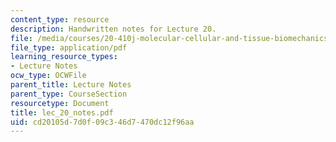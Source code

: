 ```yaml
---
content_type: resource
description: Handwritten notes for Lecture 20.
file: /media/courses/20-410j-molecular-cellular-and-tissue-biomechanics-be-410j-spring-2003/cd20105d7d0f09c346d7470dc12f96aa_lec_20_notes.pdf
file_type: application/pdf
learning_resource_types:
- Lecture Notes
ocw_type: OCWFile
parent_title: Lecture Notes
parent_type: CourseSection
resourcetype: Document
title: lec_20_notes.pdf
uid: cd20105d-7d0f-09c3-46d7-470dc12f96aa
---
```

